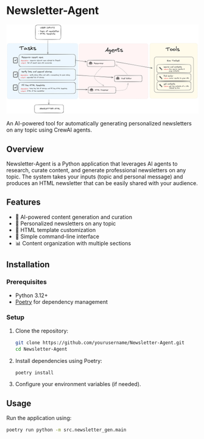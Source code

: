 # Newsletter-Agent

![Newsletter Agent](crewai-newsletter.png)

An AI-powered tool for automatically generating personalized newsletters on any topic using CrewAI agents.

## Overview

Newsletter-Agent is a Python application that leverages AI agents to research, curate content, and generate professional newsletters on any topic. The system takes your inputs (topic and personal message) and produces an HTML newsletter that can be easily shared with your audience.

## Features

- 🤖 AI-powered content generation and curation
- 📝 Personalized newsletters on any topic
- 🎨 HTML template customization
- 🚀 Simple command-line interface
- 📊 Content organization with multiple sections

## Installation

### Prerequisites

- Python 3.12+
- [Poetry](https://python-poetry.org/docs/#installation) for dependency management

### Setup

1. Clone the repository:
   ```bash
   git clone https://github.com/yourusername/Newsletter-Agent.git
   cd Newsletter-Agent
   ```

2. Install dependencies using Poetry:
   ```bash
   poetry install
   ```

3. Configure your environment variables (if needed).

## Usage

Run the application using:

```bash
poetry run python -m src.newsletter_gen.main

